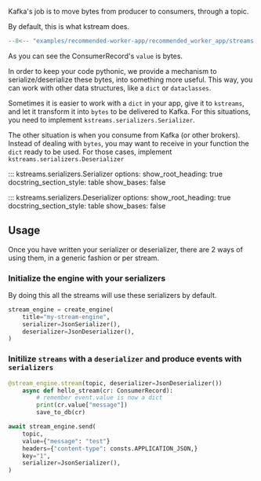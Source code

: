 
Kafka's job is to move bytes from producer to consumers, through a topic.

By default, this is what kstream does.

```python
--8<-- "examples/recommended-worker-app/recommended_worker_app/streams.py"
```

As you can see the ConsumerRecord's `value` is bytes.

In order to keep your code pythonic, we provide a mechanism to serialize/deserialize
these bytes, into something more useful.
This way, you can work with other data structures, like a `dict` or `dataclasses`.

Sometimes it is easier to work with a `dict` in your app, give it to `kstreams`, and let it transform it into `bytes` to be delivered to Kafka. For this situations, you need to implement `kstreams.serializers.Serializer`.

The other situation is when you consume from Kafka (or other brokers). Instead of dealing with `bytes`,
you may want to receive in your function the `dict` ready to be used. For those cases, implement `kstreams.serializers.Deserializer`

::: kstreams.serializers.Serializer
    options:
        show_root_heading: true
        docstring_section_style: table
        show_bases: false

::: kstreams.serializers.Deserializer
    options:
        show_root_heading: true
        docstring_section_style: table
        show_bases: false

## Usage

Once you have written your serializer or deserializer, there are 2 ways of using them, in a
generic fashion or per stream.

### Initialize the engine with your serializers

By doing this all the streams will use these serializers by default.

```python
stream_engine = create_engine(
    title="my-stream-engine",
    serializer=JsonSerializer(),
    deserializer=JsonDeserializer(),
)
```

### Initilize `streams` with a `deserializer` and produce events with `serializers`

```python
@stream_engine.stream(topic, deserializer=JsonDeserializer())
    async def hello_stream(cr: ConsumerRecord):
        # remember event.value is now a dict
        print(cr.value["message"])
        save_to_db(cr)
```

```python
await stream_engine.send(
    topic,
    value={"message": "test"}
    headers={"content-type": consts.APPLICATION_JSON,}
    key="1",
    serializer=JsonSerializer(),
)
```
